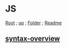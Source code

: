 # JS

[Root](https://github.com/Some-Developer-Somewhere/Coding-Somewhere/blob/main/README.md) ;
[up](../README.md) ;
[Folder](./) ;
[Readme](./README.md)

## [syntax-overview](./Syntax-Overview/README.md)
